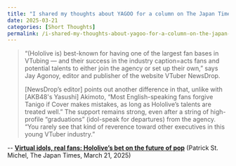 ```yaml
---
title: "I shared my thoughts about YAGOO for a column on The Japan Times"
date: 2025-03-21
categories: [Short Thoughts]
permalink: /i-shared-my-thoughts-about-yagoo-for-a-column-on-the-japan-times
---
```


> “(Hololive is) best-known for having one of the largest fan bases in VTubing — and their success in the industry caption=acts fans and potential talents to either join the agency or set up their own,” says Jay Agonoy, editor and publisher of the website VTuber NewsDrop.
> 
> \[NewsDrop’s editor\] points out another difference in that, unlike with \[AKB48's Yasushi\] Akimoto, “Most English-speaking fans forgive Tanigo if Cover makes mistakes, as long as Hololive’s talents are treated well.” The support remains strong, even after a string of high-profile “graduations” (idol-speak for departures) from the agency. “You rarely see that kind of reverence toward other executives in this young VTuber industry.”

-- [**Virtual idols, real fans: Hololive’s bet on the future of pop**](https://www.japantimes.co.jp/culture/2025/03/21/music/vtubers-hololive-motoaki-tanigo/) (Patrick St. Michel, The Japan Times, March 21, 2025)
